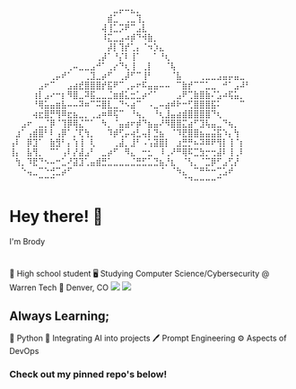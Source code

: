 ⠀⠀⠀⠀⠀⠀⠀⠀⠀⠀⠀⠀⠀⠀⠀⠀⠀⠀⣀⡤⠤⣄⡀⠀⠀⠀⠀⠀⠀⠀⠀⠀⠀⠀⠀⠀⠀⠀⠀⠀⠀⠀
⠀⠀⠀⠀⠀⠀⠀⠀⠀⠀⠀⠀⠀⠀⠀⠀⠀⣾⣁⠀⢀⣀⢹⡀⠀⠀⠀⠀⠀⠀⠀⠀⠀⠀⠀⠀⠀⠀⠀⠀⠀⠀
⠀⠀⠀⠀⠀⠀⠀⠀⠀⠀⠀⠀⠀⠀⠀⠀⢼⢸⣁⡩⠟⠉⣠⣇⠀⠀⠀⠀⠀⠀⠀⠀⠀⠀⠀⠀⠀⠀⠀⠀⠀⠀
⠀⠀⠀⠀⠀⠀⠀⠀⠀⠀⠀⠀⠀⠀⠀⠀⠸⣍⣀⣠⠴⡾⠙⠺⣷⡀⠀⠀⠀⠀⠀⠀⠀⠀⠀⠀⠀⠀⠀⠀⠀⠀
⠀⠀⠀⠀⠀⠀⠀⠀⠀⠀⠀⠀⠀⠀⠀⠀⠀⡼⡇⢹⡞⢁⡄⠈⠲⡱⣄⠀⠀⠀⠀⠀⠀⠀⠀⠀⠀⠀⠀⠀⠀⠀
⠀⠀⠀⠀⠀⠀⠀⠀⠀⠀⠀⠀⠀⠀⠀⢀⡼⠁⠘⡌⠇⢸⠁⠀⠀⠁⠘⢆⠀⠀⠀⠀⠀⠀⠀⠀⠀⠀⠀⠀⠀⠀
⠀⠀⠀⠀⠀⠀⠀⠀⠀⠀⢀⠤⣀⣀⣠⠚⠁⢀⡔⠙⢆⢸⠀⢀⡇⠀⠀⠈⢧⠀⠀⠀⠀⠀⠀⠀⠀⠀⠀⠀⠀⠀
⠀⠀⠀⠀⠀⠀⠀⢀⡤⠞⠁⠀⠀⢀⣹⣀⡴⠋⠀⢀⡼⠋⠉⢸⠃⠀⠀⠀⠈⣧⠀⠀⠀⢀⣀⣀⣠⣤⡤⣤⣀⠀
⠀⠀⠀⠀⠀⣠⠖⠉⠀⠀⣠⣴⣞⣿⣿⣿⡞⣯⠟⠉⢀⡤⠖⠯⣤⣤⠤⠤⠀⠉⣷⡞⠉⠉⣁⣀⠀⠚⠁⣠⠼⠃
⠀⠀⠀⠀⢰⡇⣠⠔⠒⡆⠻⣿⣀⠽⣯⣀⣀⣈⣶⣾⣅⣒⣁⡴⠊⠁⠀⠀⠀⣠⠟⢉⣷⣿⣷⠌⣡⠴⢯⣥⡀⠀
⠀⠀⠀⠀⠘⢿⣥⣤⣶⣧⠤⠤⠽⠶⠉⠭⣿⣇⣀⠙⠢⣴⠉⠀⠠⣀⠤⣴⠾⠗⠒⢋⣿⣿⣿⣯⠅⠀⠀⠀⠉⠀
⠀⠀⠀⠀⢴⣖⣿⡛⢻⠿⣖⣦⣀⡀⢀⣠⠶⠿⢯⠉⠀⠘⢦⡀⠀⠘⢆⣸⣤⣴⣾⣿⣿⣿⣿⠙⢆⠀⠀⠀⠀⠀
⠀⠀⣠⠖⠀⣀⡈⡿⠈⢹⡿⢿⣌⠉⠁⠀⠳⡀⠈⣤⣴⠖⡾⠙⣦⣤⠜⠻⣿⣿⣍⣴⠋⣹⢧⣤⣀⠙⢦⡀⠀⠀
⠀⣰⠁⢠⣾⣿⠃⠇⢠⡿⠁⡈⢏⢳⡀⠀⠀⠹⡾⢋⡤⢴⣃⢤⡇⣙⣦⠀⠈⠹⣟⣿⣿⣦⣤⣬⣯⠱⡄⢳⠀⠀
⢠⠇⠀⡿⣹⠁⠀⣷⣻⠃⡄⢱⢸⠀⢇⠀⠀⠀⢀⣼⡀⣸⠃⠠⢡⣽⣿⡇⠀⣰⣛⡛⠦⠽⠿⠟⢻⡇⢸⠈⡆⠀
⢸⡄⠀⣧⢻⡀⠀⠉⠁⢠⠇⡜⣼⣠⠃⠀⣀⡴⠋⠀⠻⣄⠀⠒⣂⠀⠸⢀⠜⠛⢿⠯⣉⣳⡒⢒⣼⠇⢸⢀⠇⠀
⠀⢳⡀⠹⣟⠙⠢⠤⠒⣁⠜⣽⣹⢁⣤⣾⣛⣁⣀⣀⣀⣈⣛⣋⣁⣙⣦⡘⣆⠀⠈⢣⡀⠈⣉⡿⠋⣠⢋⡜⠀⠀
⠀⠀⠑⢤⣀⠉⠑⢚⣉⡴⠋⠀⠀⠀⠀⠀⠀⠀⠀⠀⠀⠀⠀⠀⠀⠀⠈⠀⠈⠳⣄⠀⠉⠛⠓⠒⢉⣡⠞⠀⠀⠀
⠀⠀⠀⠀⠀⠉⠉⠉⠀⠀⠀⠀⠀⠀⠀⠀⠀⠀⠀⠀⠀⠀⠀⠀⠀⠀⠀⠀⠀⠀⠈⠙⠒⠒⠒⠒⠉⠀⠀⠀⠀⠀

# Hey there! 🙂
I'm Brody
#
🏫 High school student
🖥️ Studying Computer Science/Cybersecurity @ Warren Tech
📍 Denver, CO
<a target="_blank" href='https://www.linkedin.com/in/brodybroughton/'><img src='https://img.shields.io/badge/in-LinkedIn-0072b1?labelColor=0072b1&color=ffffff'></a>
<a target="_blank" href='https://medium.com/@brodyBroughton'><img src='https://img.shields.io/badge/Me-Medium-000000?labelColor=000000&color=ffffff'></a>


## Always Learning;
🐍 Python
🤖 Integrating AI into projects
🖊️ Prompt Engineering
⚙️ Aspects of DevOps

### Check out my pinned repo's below!
